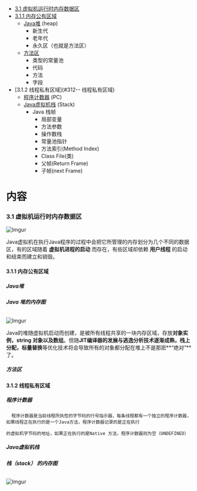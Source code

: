 

 *  [3.1  虚拟机运行时内存数据区](#31--虚拟机运行时内)
  * [3.1.1  内存公有区域](#311--内存公有区域)
       *  [Java堆](#Java堆 ) (heap)
          *  新生代
          *  老年代
          *  永久区（也就是方法区）
      *  [方法区](#方法区)
          *  类型的常量池
          *  代码
          *  方法
          *  字段
  * [3.1.2  线程私有区域](#312-- 线程私有区域)
      *  [程序计数器](#程序计数器) (PC)
      *  [Java虚拟机栈](#Java虚拟机栈) (Stack)
          *  Java 栈帧
             *  局部变量
             *  方法参数
             *  操作数栈
             *  常量池指针
             *  方法索引(Method Index)
             *  Class File(类)
             *  父帧(Return Frame)
             *  子帧(next Frame)


# 内容

### 3.1  虚拟机运行时内存数据区

![Imgur](https://farm5.staticflickr.com/4844/44526811110_9affbba6c2_o.jpg)

   Java虚拟机在执行Java程序的过程中会把它所管理的内存划分为几个不同的数据区，有的区域随着 **虚拟机进程的启动** 而存在，有些区域却依赖
   **用户线程** 的启动和结束而建立和销毁。

#### 3.1.1  内存公有区域
##### Java堆 
######   **Java 堆的内存图**
   
   ![Imgur](https://farm5.staticflickr.com/4876/45634912874_19b30292af_o.jpg)
   
   Java的堆随虚拟机启动而创建，是被所有线程共享的一块内存区域，存放**对象实例，string 对象以及数组**。但随**JIT编译器的发展与逃逸分析技术逐渐成熟，栈上分配，标量替换**等优化技术将会导致所有的对象都分配在堆上不是那麽**“绝对”**了。
   
   
##### 方法区
#### 3.1.2  线程私有区域
##### 程序计数器
      程序计数器是当前线程所执性的字节码的行号指示器，每条线程都有一个独立的程序计数器，如果线程正在执行的是一个Java方法，程序计数器记录的是正在执行
      的虚拟机字节码的地址，如果正在执行的是Native 方法，程序计数器则为空（UNDEFINED）
##### Java虚拟机栈
######   **栈（stack） 的内存图**

![Imgur](https://farm5.staticflickr.com/4881/32477636158_317d00a402_o.png)

